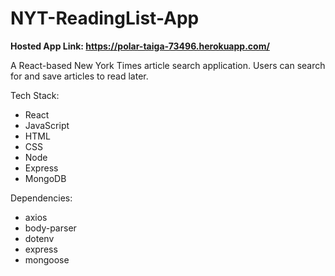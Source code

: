 # NYT-ReadingList-App

<strong>Hosted App Link: https://polar-taiga-73496.herokuapp.com/</strong>

A React-based New York Times article search application. Users can search for and save articles to read later.

Tech Stack:
  - React
  - JavaScript
  - HTML
  - CSS
  - Node
  - Express
  - MongoDB
  
  Dependencies:
  <ul>
    <li>axios</li>
    <li>body-parser</li>
    <li>dotenv</li>
    <li>express</li>
    <li>mongoose</li>
  </ul>
